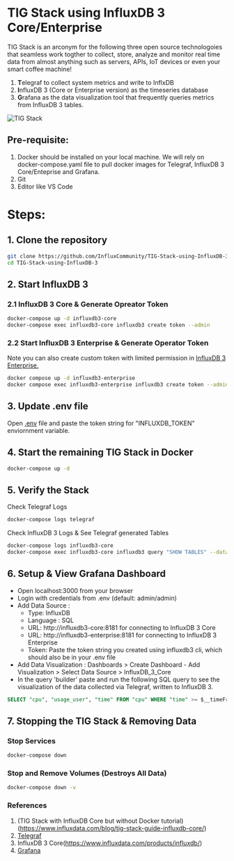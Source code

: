 # TIG Stack using InfluxDB 3 Core/Enterprise

TIG Stack is an arconym for the following three open source technologoies that seamless work togther to collect, store, analyze and monitor real time data from almost anything such as servers, APIs, IoT devices or even your smart coffee machine!

1. **T**elegraf to collect system metrics and write to InflxDB
2. **I**nfluxDB 3 (Core or Enterprise version) as the timeseries database
3. **G**rafana as the data visualization tool that frequently queries metrics from InfluxDB 3 tables.

![TIG Stack](https://github.com/InfluxCommunity/TIG-Stack-using-InfluxDB-3-Core/blob/main/TIG.drawio-4.png)

## Pre-requisite:

1. Docker should be installed on your local machine. We will rely on docker-compose.yaml file to pull docker images for Telegraf, InfluxDB 3 Core/Enteprise and Grafana.
2. Git
3. Editor like VS Code

# Steps:

## 1. Clone the repository
```sh
git clone https://github.com/InfluxCommunity/TIG-Stack-using-InfluxDB-3.git
cd TIG-Stack-using-InfluxDB-3
```

## 2. Start InfluxDB 3 


### 2.1 InfluxDB 3 Core & Generate Opreator Token

```sh
docker-compose up -d influxdb3-core
docker-compose exec influxdb3-core influxdb3 create token --admin
```

### 2.2 Start InfluxDB 3 Enterprise & Generate Operator Token 

Note you can also create custom token with limited permission in [InfluxDB 3 Enterprise.](https://docs.influxdata.com/influxdb3/enterprise/admin/tokens/admin/create)

```sh
docker compose up -d influxdb3-enterprise
docker compose exec influxdb3-enterprise influxdb3 create token --admin
```

## 3. Update .env file

Open [.env](.env) file and paste the token string for "INFLUXDB_TOKEN" enviornment variable.
## 4. Start the remaining TIG Stack in Docker

```sh
docker-compose up -d
```

## 5. Verify the Stack

Check Telegraf Logs
```sh
docker-compose logs telegraf
```
Check InfluxDB 3 Logs & See Telegraf generated Tables

```sh
docker-compose logs influxdb3-core
docker-compose exec influxdb3-core influxdb3 query "SHOW TABLES" --database local_system --token YOUR_TOKEN_STRING
```

## 6. Setup & View Grafana Dashboard

- Open localhost:3000 from your browser 
- Login with credentials from .env (default: admin/admin)
- Add Data Source : 
  - Type: InfluxDB
  - Language : SQL
  - URL: http://influxdb3-core:8181 for connecting to InfluxDB 3 Core 
  - URL: http://influxdb3-enterprise:8181 for connecting to InfluxDB 3 Enterprise
  - Token: Paste the token string you created using influxdb3 cli, which should also be in your .env file
- Add Data Visualization : Dashboards > Create Dashboard - Add Visualization > Select Data Source > InfluxDB_3_Core 
- In the query 'builder' paste and run the following SQL query to see the visualization of the data collected via Telegraf, written to InfluxDB 3.
```sql
SELECT "cpu", "usage_user", "time" FROM "cpu" WHERE "time" >= $__timeFrom AND "time" <= $__timeTo AND "cpu" = 'cpu0'
```

## 7. Stopping the TIG Stack & Removing Data

### Stop Services
```sh
docker-compose down
```
### Stop and Remove Volumes (Destroys All Data)
```sh
docker-compose down -v
```

### References

1. (TIG Stack with InfluxDB Core but without Docker tutorial)(https://www.influxdata.com/blog/tig-stack-guide-influxdb-core/)
2. [Telegraf](https://www.influxdata.com/time-series-platform/telegraf)
3. InfluxDB 3 Core(https://www.influxdata.com/products/influxdb/)
4. [Grafana](https://github.com/grafana/grafana)
